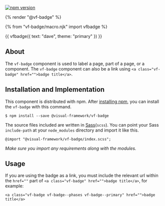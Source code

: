 [![npm version](https://badge.fury.io/js/%40visual-framework%2Fvf-badge.svg)](https://badge.fury.io/js/%40visual-framework%2Fvf-badge)

{% render "@vf-badge" %}

{% from "vf-badge/macro.njk" import vfbadge %}

{{ vfbadge({ text: "dave", theme: "primary" }) }}


## About

The `vf-badge` component is used to label a page, part of a page, or a component. The `vf-badge` component can also be a link using `<a class="vf-badge" href="">badge title</a>`.

## Installation and Implementation

This component is distributed with npm. After [installing npm](https://www.npmjs.com/get-npm), you can install the `vf-badge` with this command.

```
$ npm install --save @visual-framework/vf-badge
```

The source files included are written in [Sass](http://sass-lang.com)(`scss`). You can point your Sass `include-path` at your `node_modules` directory and import it like this.

```
@import "@visual-framework/vf-badge/index.scss";
```

_Make sure you import any requirements along with the modules._

## Usage

If you are using the badge as a link, you must include the relevant url within the `href=""` part of `<a class="vf-badge" href="">badge title</a>`, for example:

```
<a class="vf-badge vf-badge--phases vf-badge--primary" href="">badge title</a>
```
